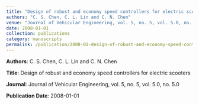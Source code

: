```yaml
---
title: "Design of robust and economy speed controllers for electric scooters"
authors: "C. S. Chen, C. L. Lin and C. N. Chen"
venue: "Journal of Vehicular Engineering, vol. 5, no. 5, vol. 5.0, no. 5.0"
date: 2008-01-01
collection: publications
category: manuscripts
permalink: /publication/2008-01-design-of-robust-and-economy-speed-controllers-for-electric-scooters
---
```


**Authors**: C. S. Chen, C. L. Lin and C. N. Chen

**Title**: Design of robust and economy speed controllers for electric scooters

**Journal**: Journal of Vehicular Engineering, vol. 5, no. 5, vol. 5.0, no. 5.0

**Publication Date**: 2008-01-01
